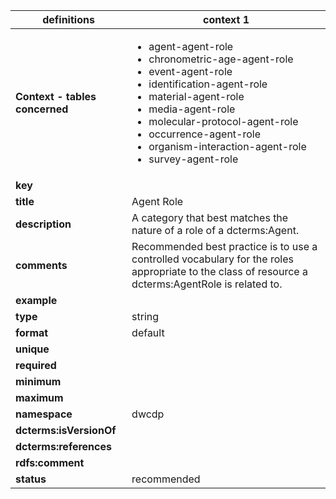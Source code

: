 | definitions | context 1 |
|-|-|
| **Context - tables concerned** | <ul><li>agent-agent-role</li><li>chronometric-age-agent-role</li><li>event-agent-role</li><li>identification-agent-role</li><li>material-agent-role</li><li>media-agent-role</li><li>molecular-protocol-agent-role</li><li>occurrence-agent-role</li><li>organism-interaction-agent-role</li><li>survey-agent-role</li></ul> |
| **key** |  |
| **title** | Agent Role |
| **description** | A category that best matches the nature of a role of a dcterms:Agent. |
| **comments** | Recommended best practice is to use a controlled vocabulary for the roles appropriate to the class of resource a dcterms:AgentRole is related to. |
| **example** |  |
| **type** | string |
| **format** | default |
| **unique** |  |
| **required** |  |
| **minimum** |  |
| **maximum** |  |
| **namespace** | dwcdp |
| **dcterms:isVersionOf** |  |
| **dcterms:references** |  |
| **rdfs:comment** |  |
| **status** | recommended |

